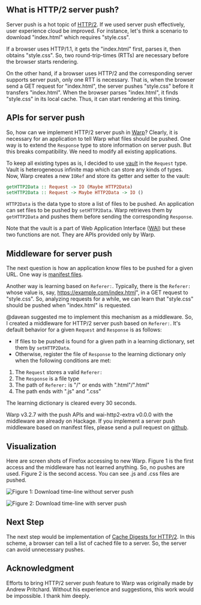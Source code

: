 ## What is HTTP/2 server push?

Server push is a hot topic of [HTTP/2](https://tools.ietf.org/html/rfc7540).
If we used server push effectively,
user experience cloud be improved.
For instance, let's think a scenario to
download "index.html" which requires "style.css". 

If a browser uses HTTP/1.1, it gets the "index.html" first,
parses it,
then obtains "style.css".
So, two round-trip-times (RTTs) are necessary
before the browser starts rendering.

On the other hand, if a browser uses HTTP/2 and
the corresponding server supports server push,
only one RTT is necessary.
That is, when the browser send a GET request for "index.html",
the server pushes "style.css" before
it transfers "index.html".
When the browser parses "index.html",
it finds "style.css" in its local cache.
Thus, it can start rendering at this timing.

## APIs for server push

So, how can we implement HTTP/2 server push in [Warp](http://www.aosabook.org/en/posa/warp.html)?
Clearly, it is necessary for an application to tell Warp
what files should be pushed.
One way is to extend the `Response` type to store information on server push.
But this breaks compatibility.
We need to modify all existing applications.

To keep all existing types as is,
I decided to use [vault](http://www.yesodweb.com/blog/2015/10/using-wais-vault) in the `Request` type.
Vault is heterogeneous infinite map which can store any kinds of types.
Now, Warp creates a new `IORef` and store its getter and setter to the vault:

```haskell
getHTTP2Data :: Request -> IO (Maybe HTTP2Data)
setHTTP2Data :: Request -> Maybe HTTP2Data -> IO ()
```

`HTTP2Data` is the data type to store a list of files to be pushed.
An application can set files to be pushed by `setHTTP2Data`.
Warp retrieves them by `getHTTP2Data` and
pushes them before sending the corresponding `Response`.

Note that the vault is a part of Web Application Interface ([WAI](http://hackage.haskell.org/package/wai)) but
these two functions are not.
They are APIs provided only by Warp.

## Middleware for server push

The next question is how an application know files to be pushed for a given URL.
One way is [manifest files](https://github.com/GoogleChrome/http2-push-manifest/).

Another way is learning based on `Referer:`.
Typically, there is the `Referer:` whose value
is, say, https://example.com/index.html", 
in a GET request to "style.css".
So, analyzing requests for a while,
we can learn that "style.css" should be pushed
when "index.html" is requested.

@davean suggested me to implement this mechanism as a middleware.
So, I created a middleware for HTTP/2 server push based on `Referer:`.
It's default behavior for a given `Request` and `Response` is as follows:

- If files to be pushed is found for a given path in a learning dictionary, set them by `setHTTP2Data`.
- Otherwise, register the file of `Response` to the learning dictionary only when the following conditions are met:
1. The `Request` stores a valid `Referer:`
2. The `Response` is a file type
3. The path of `Referer:` is "/" or ends with ".html"/".html"
4. The path ends with ".js" and ".css"

The learning dictionary is cleared every 30 seconds.

Warp v3.2.7 with the push APIs and wai-http2-extra v0.0.0 with the middleware are already
on Hackage.
If you implement a server push middleware based on manifest files,
please send a pull request on [github](https://github.com/yesodweb/wai).

## Visualization

Here are screen shots of Firefox accessing to new Warp.
Figure 1 is the first access and the middleware has not learned anything.
So, no pushes are used.
Figure 2 is the second access. 
You can see .js and .css files are pushed.


![Figure 1: Download time-line without server push](/assets/server-push/nopush.png)

![Figure 2: Download time-line with server push](/assets/server-push/push.png)

## Next Step

The next step would be implementation of
[Cache Digests for HTTP/2](https://tools.ietf.org/html/draft-kazuho-h2-cache-digest).
In this scheme, a browser can tell a list of cached file to a server.
So, the server can avoid unnecessary pushes.

## Acknowledgment

Efforts to bring HTTP/2 server push feature to Warp was originally made by Andrew Pritchard.
Without his experience and suggestions, 
this work would be impossible.
I thank him deeply.
